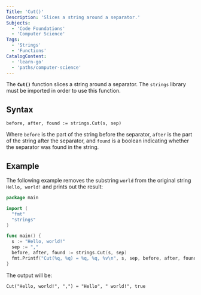 ```yaml
---
Title: 'Cut()'
Description: 'Slices a string around a separator.'
Subjects:
  - 'Code Foundations'
  - 'Computer Science'
Tags:
  - 'Strings'
  - 'Functions'
CatalogContent:
  - 'learn-go'
  - 'paths/computer-science'
---
```


The **`Cut()`** function slices a string around a separator. The `strings` library must be imported in order to use this function.

## Syntax

```pseudo
before, after, found := strings.Cut(s, sep)
```

Where `before` is the part of the string before the separator, `after` is the part of the string after the separator, and `found` is a boolean indicating whether the separator was found in the string.

## Example

The following example removes the substring `world` from the original string `Hello, world!` and prints out the result:

```go
package main

import (
  "fmt"
  "strings"
)

func main() {
  s := "Hello, world!"
  sep := ","
  before, after, found := strings.Cut(s, sep)
  fmt.Printf("Cut(%q, %q) = %q, %q, %v\n", s, sep, before, after, found)
}
```

The output will be:

```shell
Cut("Hello, world!", ",") = "Hello", " world!", true
```
